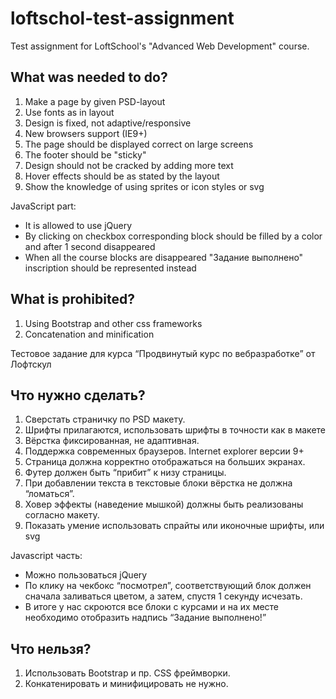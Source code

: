 # loftschol-test-assignment
Test assignment for LoftSchool's "Advanced Web Development" course.

What was needed to do?
--------------------------------------

1. Make a page by given PSD-layout
2. Use fonts as in layout
3. Design is fixed, not adaptive/responsive
4. New browsers support (IE9+)
5. The page should be displayed correct on large screens
6. The footer should be "sticky"
7. Design should not be cracked by adding more text
8. Hover effects should be as stated by the layout
9. Show the knowledge of using sprites or icon styles or svg

JavaScript part:

- It is allowed to use jQuery
- By clicking on checkbox corresponding block should be filled by a color and after 1 second disappeared
- When all the course blocks are disappeared "Задание выполнено" inscription should be represented instead

What is prohibited?
--------------------------------------

1. Using Bootstrap and other css frameworks
2. Concatenation and minification


Тестовое задание для курса “Продвинутый курс по вебразработке” от Лофтскул

Что нужно сделать?
--------------------------------------

1. Сверстать страничку по PSD макету.
2. Шрифты прилагаются, использовать шрифты в точности как в макете
3. Вёрстка фиксированная, не адаптивная.
4. Поддержка современных браузеров. Internet explorer версии 9+
5. Страница должна корректно отображаться на больших экранах.
6. Футер должен быть “прибит” к низу страницы.
7. При добавлении текста в текстовые блоки вёрстка не должна “ломаться”.
8. Ховер эффекты (наведение мышкой) должны быть реализованы согласно макету.
9. Показать умение использовать спрайты или иконочные шрифты, или svg

Javascript часть:

- Можно пользоваться jQuery
- По клику на чекбокс “посмотрел”, соответствующий блок должен сначала заливаться цветом, а затем, спустя 1 секунду исчезать.
- В итоге у нас скроются все блоки с курсами и на их месте необходимо отобразить надпись “Задание выполнено!”

Что нельзя?
--------------------------------------

1. Использовать Bootstrap и пр. CSS фреймворки.
2. Конкатенировать и минифицировать не нужно.
